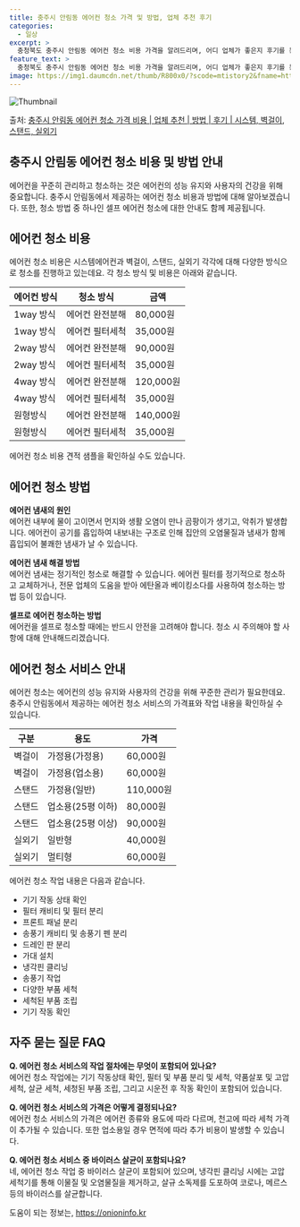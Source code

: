 ```yaml
---
title: 충주시 안림동 에어컨 청소 가격 및 방법, 업체 추천 후기
categories:
  - 일상
excerpt: >
  충청북도 충주시 안림동 에어컨 청소 비용 가격을 알려드리며, 어디 업체가 좋은지 후기를 통해 알아보겠습니다. 현재 글에서는 시스템, 벽걸이, 스탠드, 실외기 각각에 대해 청소 비용이 나와 있으니 참고하시면 되겠습니다. 에어컨 분해 청소 방법 보기 👈 클릭셀프 에어컨 청소 방법 보기👈 클릭충주시 안림동 에어컨 청소 비용시스템에어컨 방식클리닝방식금액1way 방식에어컨 완전분해80,000원1way 방식에어컨 필터세척35,000원2way 방식에어컨 완전분해90,000원2way 방식에어컨 필터세척35,000원4way 방식에어컨 완전분해120,000원4way 방식에어컨 필터세척35,000원원형방식에어컨 완전분해140,000원원형방식에어컨 필터세척35,000원에어컨 청소 견적 샘플 보기 👈 클릭에어컨 냄새의 원인에어..
feature_text: >
  충청북도 충주시 안림동 에어컨 청소 비용 가격을 알려드리며, 어디 업체가 좋은지 후기를 통해 알아보겠습니다. 현재 글에서는 시스템, 벽걸이, 스탠드, 실외기 각각에 대해 청소 비용이 나와 있으니 참고하시면 되겠습니다. 에어컨 분해 청소 방법 보기 👈 클릭셀프 에어컨 청소 방법 보기👈 클릭충주시 안림동 에어컨 청소 비용시스템에어컨 방식클리닝방식금액1way 방식에어컨 완전분해80,000원1way 방식에어컨 필터세척35,000원2way 방식에어컨 완전분해90,000원2way 방식에어컨 필터세척35,000원4way 방식에어컨 완전분해120,000원4way 방식에어컨 필터세척35,000원원형방식에어컨 완전분해140,000원원형방식에어컨 필터세척35,000원에어컨 청소 견적 샘플 보기 👈 클릭에어컨 냄새의 원인에어..
image: https://img1.daumcdn.net/thumb/R800x0/?scode=mtistory2&fname=https%3A%2F%2Fblog.kakaocdn.net%2Fdn%2Fuqcq9%2FbtsHzrCdN08%2FcKawW86qQ8lxh1IqX6eTk0%2Fimg.webp
---
```


![Thumbnail](https://img1.daumcdn.net/thumb/R800x0/?scode=mtistory2&fname=https%3A%2F%2Fblog.kakaocdn.net%2Fdn%2Fuqcq9%2FbtsHzrCdN08%2FcKawW86qQ8lxh1IqX6eTk0%2Fimg.webp)

<p>출처: <a href="https://onioninfo.kr/entry/%EC%B6%A9%EC%A3%BC%EC%8B%9C-%EC%95%88%EB%A6%BC%EB%8F%99-%EC%97%90%EC%96%B4%EC%BB%A8-%EC%B2%AD%EC%86%8C-%EA%B0%80%EA%B2%A9-%EB%B9%84%EC%9A%A9-%EC%97%85%EC%B2%B4-%EC%B6%94%EC%B2%9C-%EB%B0%A9%EB%B2%95-%ED%9B%84%EA%B8%B0-%EC%8B%9C%EC%8A%A4%ED%85%9C-%EB%B2%BD%EA%B1%B8%EC%9D%B4-%EC%8A%A4%ED%83%A0%EB%93%9C-%EC%8B%A4%EC%99%B8%EA%B8%B0" rel="dofollow">충주시 안림동 에어컨 청소 가격 비용 | 업체 추천 | 방법 | 후기 | 시스템, 벽걸이, 스탠드, 실외기</a> </p>

## 충주시 안림동 에어컨 청소 비용 및 방법 안내

에어컨을 꾸준히 관리하고 청소하는 것은 에어컨의 성능 유지와 사용자의 건강을 위해 중요합니다. 충주시 안림동에서 제공하는 에어컨 청소 비용과
방법에 대해 알아보겠습니다. 또한, 청소 방법 중 하나인 셀프 에어컨 청소에 대한 안내도 함께 제공됩니다.

## 에어컨 청소 비용

에어컨 청소 비용은 시스템에어컨과 벽걸이, 스탠드, 실외기 각각에 대해 다양한 방식으로 청소를 진행하고 있는데요. 각 청소 방식 및 비용은
아래와 같습니다.

**에어컨 방식** | **청소 방식** | **금액**  
---|---|---  
1way 방식 | 에어컨 완전분해 | 80,000원  
1way 방식 | 에어컨 필터세척 | 35,000원  
2way 방식 | 에어컨 완전분해 | 90,000원  
2way 방식 | 에어컨 필터세척 | 35,000원  
4way 방식 | 에어컨 완전분해 | 120,000원  
4way 방식 | 에어컨 필터세척 | 35,000원  
원형방식 | 에어컨 완전분해 | 140,000원  
원형방식 | 에어컨 필터세척 | 35,000원  
  
에어컨 청소 비용 견적 샘플을 확인하실 수도 있습니다.

## 에어컨 청소 방법

**에어컨 냄새의 원인**  
에어컨 내부에 물이 고이면서 먼지와 생활 오염이 만나 곰팡이가 생기고, 악취가 발생합니다. 에어컨이 공기를 흡입하여 내보내는 구조로 인해
집안의 오염물질과 냄새가 함께 흡입되어 불쾌한 냄새가 날 수 있습니다.

**에어컨 냄새 해결 방법**  
에어컨 냄새는 정기적인 청소로 해결할 수 있습니다. 에어컨 필터를 정기적으로 청소하고 교체하거나, 전문 업체의 도움을 받아 에탄올과
베이킹소다를 사용하여 청소하는 방법 등이 있습니다.

**셀프로 에어컨 청소하는 방법**  
에어컨을 셀프로 청소할 때에는 반드시 안전을 고려해야 합니다. 청소 시 주의해야 할 사항에 대해 안내해드리겠습니다.

## 에어컨 청소 서비스 안내

에어컨 청소는 에어컨의 성능 유지와 사용자의 건강을 위해 꾸준한 관리가 필요한데요. 충주시 안림동에서 제공하는 에어컨 청소 서비스의 가격표와
작업 내용을 확인하실 수 있습니다.

**구분** | **용도** | **가격**  
---|---|---  
벽걸이 | 가정용(가정용) | 60,000원  
벽걸이 | 가정용(업소용) | 60,000원  
스탠드 | 가정용(일반) | 110,000원  
스탠드 | 업소용(25평 이하) | 80,000원  
스탠드 | 업소용(25평 이상) | 90,000원  
실외기 | 일반형 | 40,000원  
실외기 | 멀티형 | 60,000원  
  
에어컨 청소 작업 내용은 다음과 같습니다.

  * 기기 작동 상태 확인
  * 필터 캐비티 및 필터 분리
  * 프론트 패널 분리
  * 송풍기 캐비티 및 송풍기 펜 분리
  * 드레인 판 분리
  * 가대 설치
  * 냉각핀 클리닝
  * 송풍기 작업
  * 다양한 부품 세척
  * 세척된 부품 조립
  * 기기 작동 확인

## 자주 묻는 질문 FAQ

**Q. 에어컨 청소 서비스의 작업 절차에는 무엇이 포함되어 있나요?**  
에어컨 청소 작업에는 기기 작동상태 확인, 필터 및 부품 분리 및 세척, 약품살포 및 고압세척, 살균 세척, 세청된 부품 조립, 그리고
시운전 후 작동 확인이 포함되어 있습니다.

**Q. 에어컨 청소 서비스의 가격은 어떻게 결정되나요?**  
에어컨 청소 서비스의 가격은 에어컨 종류와 용도에 따라 다르며, 천고에 따라 세척 가격이 추가될 수 있습니다. 또한 업소용일 경우 면적에
따라 추가 비용이 발생할 수 있습니다.

**Q. 에어컨 청소 서비스 중 바이러스 살균이 포함되나요?**  
네, 에어컨 청소 작업 중 바이러스 살균이 포함되어 있으며, 냉각핀 클리닝 시에는 고압세척기를 통해 이물질 및 오염물질을 제거하고, 살규
소독제를 도포하여 코로나, 메르스 등의 바이러스를 살균합니다.



 

도움이 되는 정보는, <a href="https://onioninfo.kr" rel="dofollow">https://onioninfo.kr</a>


